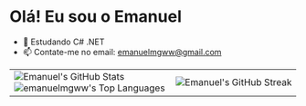 # Olá! Eu sou o Emanuel

- 🌱 Estudando C# .NET
- 📫 Contate-me no email: emanuelmgww@gmail.com

<table style="border: none; border-collapse: collapse;">
  <tr>
    <td align="left">
      <img src="https://github-readme-stats.vercel.app/api?username=emanuelmgww&theme=dark&show_icons=true&hide_border=true&count_private=false" alt="Emanuel's GitHub Stats">
      <br>
      <img src="https://github-readme-stats.vercel.app/api/top-langs/?username=emanuelmgww&theme=dark&show_icons=true&hide_border=true&layout=compact" alt="emanuelmgww's Top Languages" align="left">
    </td>
    <td align="center">
      <img src="https://github-readme-streak-stats.herokuapp.com/?user=emanuelmgww&theme=dark&hide_border=true" alt="Emanuel's GitHub Streak">
    </td>
  </tr>
</table>
